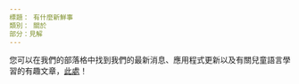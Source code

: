 ```yaml
---
標題： 有什麼新鮮事
類別： 關於
部分：見解
---
```

您可以在我們的部落格中找到我們的最新消息、應用程式更新以及有關兒童語言學習的有趣文章，[此處](https://Studycat.com/blog/)！